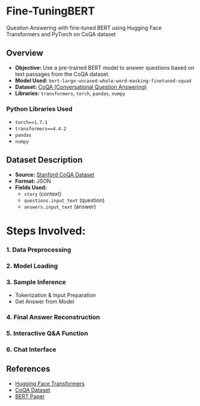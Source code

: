 # Fine-TuningBERT
Question Answering with fine-tuned BERT using Hugging Face Transformers and PyTorch on CoQA dataset

## Overview

* **Objective:** Use a pre-trained BERT model to answer questions based on text passages from the CoQA dataset.
* **Model Used:** `bert-large-uncased-whole-word-masking-finetuned-squad`
* **Dataset:** [CoQA (Conversational Question Answering)](https://stanfordnlp.github.io/coqa/)
* **Libraries:** `transformers`, `torch`, `pandas`, `numpy`


### Python Libraries Used
* `torch==1.7.1`
* `transformers==4.4.2`
* `pandas`
* `numpy`

## Dataset Description
* **Source:** [Stanford CoQA Dataset](https://stanfordnlp.github.io/coqa/)
* **Format:** JSON
* **Fields Used:**
  * `story` (context)
  * `questions.input_text` (question)
  * `answers.input_text` (answer)

# Steps Involved:

### 1. Data Preprocessing

### 2. Model Loading

### 3. Sample Inference
* Tokenization & Input Preparation
* Get Answer from Model

### 4. Final Answer Reconstruction

### 5. Interactive Q&A Function

### 6. Chat Interface



## References

* [Hugging Face Transformers](https://huggingface.co/transformers/)
* [CoQA Dataset](https://stanfordnlp.github.io/coqa/)
* [BERT Paper](https://arxiv.org/abs/1810.04805)

